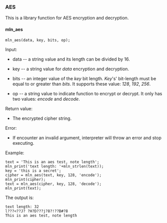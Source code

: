 ### AES

This is a library function for AES encryption and decryption.



#### mln_aes

```
mln_aes(data, key, bits, op);
```

Input:

- data -- a string value and its length can be divided by 16.
- key --  a string value for *data* encryption and decryption.
- bits -- an integer value of the *key* bit length. *Key*'s' bit-length must be equal to or greater than *bits*. It supports these value: *128*, *192*, *256*.

- op -- a string value to indicate function to encrypt or decrypt. It only has two values: *encode* and *decode*.

Return value:

- The encrypted cipher string.

Error:

- If encounter an invalid argument, interpreter will throw an error and stop executing.

Example:

```
text = 'This is an aes test, note length';
mln_print('text length: '+mln_strlen(text));
key = 'this is a secret';
cipher = mln_aes(text, key, 128, 'encode');
mln_print(cipher);
text = mln_aes(cipher, key, 128, 'decode');
mln_print(text);
```

The output is:

```
text length: 32
l???<??J? ?H?D???j?8?!??B#?8
This is an aes test, note length
```


